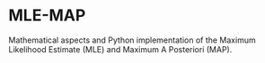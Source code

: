 # MLE-MAP
Mathematical aspects and Python implementation of the Maximum Likelihood Estimate (MLE) and Maximum A Posteriori (MAP).

